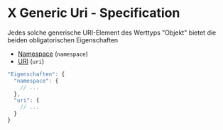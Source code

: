 # X Generic Uri - Specification

Jedes solche generische URI-Element des Werttyps "Objekt" bietet die beiden obligatorischen Eigenschaften

* [Namespace](types/full_product_name/product_identification_helper/x_generic_uris/x_generic_uri/namespace-spec.de.md) (`namespace`)
* [URI](types/full_product_name/product_identification_helper/x_generic_uris/x_generic_uri/uri-spec.de.md) (`uri`)

```javascript
"Eigenschaften": {
  "namespace": {
    // ...
  },
  "uri": {
    // ...
  }
}
```